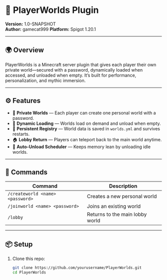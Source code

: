 # 🧱 PlayerWorlds Plugin

**Version:** 1.0-SNAPSHOT  
**Author:** gamecat999 
**Platform:** Spigot 1.20.1  


---

## 🌍 Overview

PlayerWorlds is a Minecraft server plugin that gives each player their own private world—secured with a password, dynamically loaded when accessed, and unloaded when empty. It’s built for performance, personalization, and mythic immersion.

---

## ⚙️ Features

- 🔐 **Private Worlds** — Each player can create one personal world with a password.
- 🚪 **Dynamic Loading** — Worlds load on demand and unload when empty.
- 🧠 **Persistent Registry** — World data is saved in `worlds.yml` and survives restarts.
- 🏠 **Lobby Return** — Players can teleport back to the main world anytime.
- 🔄 **Auto-Unload Scheduler** — Keeps memory lean by unloading idle worlds.

---

## 🧪 Commands

| Command | Description |
|--------|-------------|
| `/createworld <name> <password>` | Creates a new personal world |
| `/joinworld <name> <password>` | Joins an existing world |
| `/lobby` | Returns to the main lobby world |

---

## 📦 Setup

1. Clone this repo:
   ```bash
   git clone https://github.com/yourusername/PlayerWorlds.git
   cd PlayerWorlds
